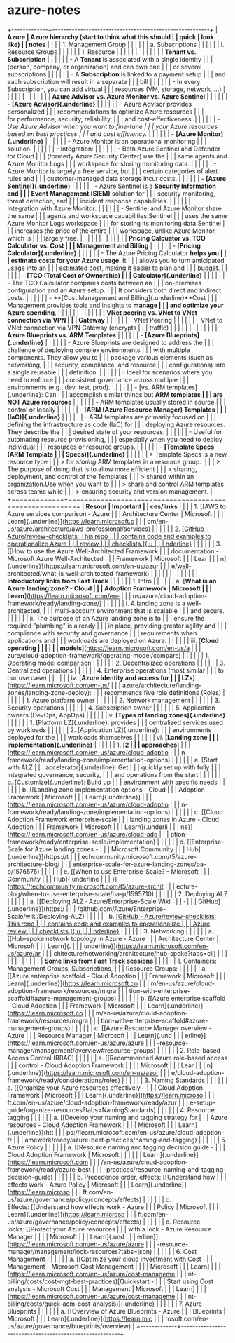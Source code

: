 # azure-notes

+-------------+--------------------------------------------------------+
| **Azure     | **Azure hierarchy (start to think what this should     |
| quick       | look like)**                                           |
| notes**     |                                                        |
|             | 1.  Management Group                                   |
|             |                                                        |
|             |     a.  Subscriptions                                  |
|             |                                                        |
|             |         i.  Resource Groups                            |
|             |                                                        |
|             |             1.  Resource                               |
|             |                                                        |
|             |                                                        |
|             |                                                        |
|             | **Tenant vs. Subscription**                            |
|             |                                                        |
|             | -   A **Tenant** is associated with a single identity  |
|             |     (person, company, or organization) and can own one |
|             |     or several subscriptions                           |
|             |                                                        |
|             | -   A **Subscription** is linked to a payment setup    |
|             |     and each subscription will result in a separate    |
|             |     bill                                               |
|             |                                                        |
|             | -   In every Subscription, you can add virtual         |
|             |     resources (VM, storage, network, \...)             |
|             |                                                        |
|             |                                                        |
|             |                                                        |
|             | **Azure Advisor vs. Azure Monitor vs. Azure Sentinel** |
|             |                                                        |
|             | -   **[Azure Advisor]{.underline}**                    |
|             |                                                        |
|             |     -   Azure Advisor provides personalized            |
|             |         recommendations to optimize Azure resources    |
|             |         for performance, security, reliability,        |
|             |         and cost-effectiveness.                        |
|             |                                                        |
|             |     -   *Use Azure Advisor when you want to fine-tune  |
|             |         your Azure resources based on best practices   |
|             |         and cost efficiency.*                          |
|             |                                                        |
|             | -   **[Azure Monitor]{.underline}**                    |
|             |                                                        |
|             |     -   Azure Monitor is an operational monitoring     |
|             |         solution.                                      |
|             |                                                        |
|             |     -   Integration:                                   |
|             |                                                        |
|             |         -   Both Azure Sentinel and Defender for Cloud |
|             |             (formerly Azure Security Center) use the   |
|             |             same agents and Azure Monitor Logs         |
|             |             workspace for storing monitoring data.     |
|             |                                                        |
|             |     -   Azure Monitor is largely a free service, but   |
|             |         certain categories of alert rules and          |
|             |         customer-managed data storage incur costs.     |
|             |                                                        |
|             | -   **[Azure Sentinel]{.underline}**                   |
|             |                                                        |
|             |     -   Azure Sentinel is a **Security Information and |
|             |         Event Management (SIEM)** solution for         |
|             |         security monitoring, threat detection, and     |
|             |         incident response capabilities.                |
|             |                                                        |
|             |     -   Integration with Azure Monitor:                |
|             |                                                        |
|             |         -   Sentinel and Azure Monitor share the same  |
|             |             agents and workspace capabilities.Sentinel |
|             |             uses the same Azure Monitor Logs workspace |
|             |             for storing its monitoring data.Sentinel   |
|             |             increases the price of the entire          |
|             |             workspace, unlike Azure Monitor, which is  |
|             |             largely free.                              |
|             |                                                        |
|             |                                                        |
|             |                                                        |
|             | **Pricing Calcuator vs. TCO Calculator vs. Cost        |
|             | Management and Billing**                               |
|             |                                                        |
|             | -   **[Pricing Calculator]{.underline}**               |
|             |                                                        |
|             |     -   The Azure Pricing Calculator **helps you       |
|             |         estimate costs for your Azure usage**. It      |
|             |         allows you to turn anticipated usage into an   |
|             |         estimated cost, making it easier to plan and   |
|             |         budget.                                        |
|             |                                                        |
|             | -   **[TCO (Total Cost of Ownership)                   |
|             |     Calculator]{.underline}**                          |
|             |                                                        |
|             |     -   The TCO Calculator compares costs between an   |
|             |         on-premises configuration and an Azure setup.  |
|             |         It considers both direct and indirect costs.   |
|             |                                                        |
|             | -   **[Cost Management and Billing]{.underline}**Cost  |
|             |     Management provides tools and insights to **manage |
|             |     and optimize your Azure spending**.                |
|             |                                                        |
|             |                                                        |
|             |                                                        |
|             | **VNet peering vs. VNet to VNet connection via VPN     |
|             | Gateway**                                              |
|             |                                                        |
|             | -   VNet Peering                                       |
|             |                                                        |
|             | -   VNet to VNet connection via VPN Gateway (encrypts  |
|             |     traffic)                                           |
|             |                                                        |
|             |                                                        |
|             |                                                        |
|             | **Azure Blueprints vs. ARM Templates**                 |
|             |                                                        |
|             | -   **[Azure Blueprints]{.underline}**                 |
|             |                                                        |
|             |     -   Azure Blueprints are designed to address the   |
|             |         challenge of deploying complex environments    |
|             |         with multiple components. They allow you to    |
|             |         package various elements (such as networking,  |
|             |         security, compliance, and resource             |
|             |         configurations) into a single reusable         |
|             |         definition.                                    |
|             |                                                        |
|             |     -   Ideal for scenarios where you need to enforce  |
|             |         consistent governance across multiple          |
|             |         environments (e.g., dev, test, prod).          |
|             |                                                        |
|             |     -   [vs. ARM templates]{.underline}: Can           |
|             |         accomplish similar things but **ARM templates  |
|             |         are NOT Azure resources**                      |
|             |                                                        |
|             |         -   ARM templates usually stored in source     |
|             |             control or locally                         |
|             |                                                        |
|             | -   **[ARM (Azure Resource Manager) Templates          |
|             |     (IaC)]{.underline}**                               |
|             |                                                        |
|             |     -   ARM templates are primarily focused on         |
|             |         defining the infrastructure as code (IaC) for  |
|             |         deploying Azure resources. They describe the   |
|             |         desired state of your resources.               |
|             |                                                        |
|             |     -   Useful for automating resource provisioning,   |
|             |         especially when you need to deploy individual  |
|             |         resources or resource groups.                  |
|             |                                                        |
|             | -   **[Template Specs (ARM Template                    |
|             |     Specs)]{.underline}**                              |
|             |                                                        |
|             | > Template Specs is a new resource type                |
|             | > for *storing* ARM templates in a resource group.     |
|             | > The purpose of doing that is to allow more efficient |
|             | > sharing, deployment, and control of the Templates    |
|             | > shared within an organization.Use when you want to   |
|             | > share and control ARM templates across teams while   |
|             | > ensuring security and version management.            |
+=============+========================================================+
| **Resour    | **Important**                                          |
| ces/links** |                                                        |
|             | 1.  [[AWS to Azure services comparison - Azure         |
|             |     Architecture Center \| Microsoft                   |
|             |     Learn]{.underline}](https://learn.microsoft.c      |
|             | om/en-us/azure/architecture/aws-professional/services) |
|             |                                                        |
|             | 2.  [[GitHub - Azure/review-checklists: This repo      |
|             |     contains code and examples to operationalize Azure |
|             |     review                                             |
|             |     checklists.]{.u                                    |
|             | nderline}](https://github.com/Azure/review-checklists) |
|             |                                                        |
|             | 3.  [[How to use the Azure Well-Architected Framework  |
|             |     documentation - Microsoft Azure Well-Architected   |
|             |     Framework \| Microsoft                             |
|             |     Lear                                               |
|             | n]{.underline}](https://learn.microsoft.com/en-us/azur |
|             | e/well-architected/what-is-well-architected-framework) |
|             |                                                        |
|             |                                                        |
|             |                                                        |
|             | **Introductory links from Fast Track**                 |
|             |                                                        |
|             | 1.  Intro                                              |
|             |                                                        |
|             |     a.  [**What is an Azure landing zone? - Cloud      |
|             |         Adoption Framework \| Microsoft                |
|             |         Learn**](https://learn.microsoft.com/en-       |
|             | us/azure/cloud-adoption-framework/ready/landing-zone/) |
|             |                                                        |
|             |         i.  A landing zone is a well-architected,      |
|             |             multi-account environment that is scalable |
|             |             and secure.                                |
|             |                                                        |
|             |         ii. The purpose of an Azure landing zone is to |
|             |             ensure the required "plumbing" is already  |
|             |             in place, providing greater agility and    |
|             |             compliance with security and governance    |
|             |             requirements when applications and         |
|             |             workloads are deployed on Azure.           |
|             |                                                        |
|             |         iii. [**Cloud operating                        |
|             |                                                        |
|             |          models**](https://learn.microsoft.com/en-us/a |
|             | zure/cloud-adoption-framework/operating-model/compare) |
|             |                                                        |
|             |              1.  Operating model comparison            |
|             |                                                        |
|             |              2.  Decentralized operations              |
|             |                                                        |
|             |              3.  Centralized operations                |
|             |                                                        |
|             |              4.  Enterprise operations (most similar   |
|             |                  to our use case)                      |
|             |                                                        |
|             |         iv. [**Azure identity and access for           |
|             |             LZs**](https://learn.microsoft.com/en-us/  |
|             | azure/architecture/landing-zones/landing-zone-deploy): |
|             |             recommends five role definitions (Roles)   |
|             |                                                        |
|             |             1.  Azure platform owner                   |
|             |                                                        |
|             |             2.  Network management                     |
|             |                                                        |
|             |             3.  Security operations                    |
|             |                                                        |
|             |             4.  Subscription owner                     |
|             |                                                        |
|             |             5.  Application owners (DevOps, AppOps)    |
|             |                                                        |
|             |         v.  **[Types of landing zones]{.underline}**   |
|             |                                                        |
|             |             1.  [Platform LZ]{.underline}: provides    |
|             |                 centralized services used by workloads |
|             |                                                        |
|             |             2.  [Application LZ]{.underline}:          |
|             |                 environments deployed for the          |
|             |                 workloads themselves                   |
|             |                                                        |
|             |         vi. **[Landing zone                            |
|             |             implementation]{.underline}**              |
|             |                                                        |
|             |             1.  [**2                                   |
|             |                 approaches**]                          |
|             | (https://learn.microsoft.com/en-us/azure/cloud-adoptio |
|             | n-framework/ready/landing-zone/implementation-options) |
|             |                                                        |
|             |                 a.  [Start with ALZ                    |
|             |                     accelerator]{.underline}: Get      |
|             |                     quickly set up with fully          |
|             |                     integrated governance, security,   |
|             |                     and operations from the start      |
|             |                                                        |
|             |                 b.  [Customize]{.underline}: Build up  |
|             |                     environment with specific needs    |
|             |                                                        |
|             |     b.  [[Landing zone implementation options - Cloud  |
|             |         Adoption Framework \| Microsoft                |
|             |         Learn]{.underline}]                            |
|             | (https://learn.microsoft.com/en-us/azure/cloud-adoptio |
|             | n-framework/ready/landing-zone/implementation-options) |
|             |                                                        |
|             |     c.  [[Cloud Adoption Framework enterprise-scale    |
|             |         landing zones in Azure - Cloud Adoption        |
|             |         Framework \| Microsoft                         |
|             |         Learn]{.underli                                |
|             | ne}](https://learn.microsoft.com/en-us/azure/cloud-ado |
|             | ption-framework/ready/enterprise-scale/implementation) |
|             |                                                        |
|             |     d.  [[Enterprise-Scale for Azure landing zones -   |
|             |         Microsoft Community                            |
|             |         Hub]{.underline}](https://t                    |
|             | echcommunity.microsoft.com/t5/azure-architecture-blog/ |
|             | enterprise-scale-for-azure-landing-zones/ba-p/1576575) |
|             |                                                        |
|             |     e.  [[When to use Enterprise-Scale? - Microsoft    |
|             |         Community                                      |
|             |         Hub]{.underline                                |
|             | }](https://techcommunity.microsoft.com/t5/azure-archit |
|             | ecture-blog/when-to-use-enterprise-scale/ba-p/1595710) |
|             |                                                        |
|             | 2.  Deploying ALZ                                      |
|             |                                                        |
|             |     a.  [[Deploying ALZ · Azure/Enterprise-Scale Wiki  |
|             |         ·                                              |
|             |         GitHub]{.underline}](https:/                   |
|             | /github.com/Azure/Enterprise-Scale/wiki/Deploying-ALZ) |
|             |                                                        |
|             |     b.  [[GitHub - Azure/review-checklists: This repo  |
|             |         contains code and examples to operationalize   |
|             |         Azure review                                   |
|             |         checklists.]{.u                                |
|             | nderline}](https://github.com/Azure/review-checklists) |
|             |                                                        |
|             | 3.  Networking                                         |
|             |                                                        |
|             |     a.  [[Hub-spoke network topology in Azure - Azure  |
|             |         Architecture Center \| Microsoft               |
|             |         Learn]{.                                       |
|             | underline}](https://learn.microsoft.com/en-us/azure/ar |
|             | chitecture/networking/architecture/hub-spoke?tabs=cli) |
|             |                                                        |
|             |                                                        |
|             |                                                        |
|             | **Some links from Fast Track sessions**                |
|             |                                                        |
|             | 1.  Containers: Management Groups, Subscriptions,      |
|             |     Resource Groups:                                   |
|             |                                                        |
|             |     a.  [[Azure enterprise scaffold - Cloud Adoption   |
|             |         Framework \| Microsoft                         |
|             |         Learn]{.underline}](https://learn.microsoft.co |
|             | m/en-us/azure/cloud-adoption-framework/resources/migra |
|             | tion-with-enterprise-scaffold#azure-management-groups) |
|             |                                                        |
|             |     b.  [[Azure enterprise scaffold - Cloud Adoption   |
|             |         Framework \| Microsoft                         |
|             |         Learn]{.underline}](https://learn.microsoft.co |
|             | m/en-us/azure/cloud-adoption-framework/resources/migra |
|             | tion-with-enterprise-scaffold#azure-management-groups) |
|             |                                                        |
|             |     c.  [[Azure Resource Manager overview - Azure      |
|             |         Resource Manager \| Microsoft                  |
|             |         Learn]{.und                                    |
|             | erline}](https://learn.microsoft.com/en-us/azure/azure |
|             | -resource-manager/management/overview#resource-groups) |
|             |                                                        |
|             | 2.  Role-based Access Control (RBAC)                   |
|             |                                                        |
|             |     a.  [[Recommended Azure role-based access          |
|             |         control - Cloud Adoption Framework \|          |
|             |         Microsoft                                      |
|             |         Lear                                           |
|             | n]{.underline}](https://learn.microsoft.com/en-us/azur |
|             | e/cloud-adoption-framework/ready/considerations/roles) |
|             |                                                        |
|             | 3.  Naming Standards                                   |
|             |                                                        |
|             |     a.  [[Organize your Azure resources effectively -  |
|             |         Cloud Adoption Framework \| Microsoft          |
|             |         Learn]{.underline}](https://learn.microso      |
|             | ft.com/en-us/azure/cloud-adoption-framework/ready/azur |
|             | e-setup-guide/organize-resources?tabs=NamingStandards) |
|             |                                                        |
|             | 4.  Resource tagging                                   |
|             |                                                        |
|             |     a.  [[Develop your naming and tagging strategy for |
|             |         Azure resources - Cloud Adoption Framework \|  |
|             |         Microsoft                                      |
|             |         Learn]{.underline}](htt                        |
|             | ps://learn.microsoft.com/en-us/azure/cloud-adoption-fr |
|             | amework/ready/azure-best-practices/naming-and-tagging) |
|             |                                                        |
|             | 5.  Azure Policy                                       |
|             |                                                        |
|             |     a.  [[Resource naming and tagging decision guide - |
|             |         Cloud Adoption Framework \| Microsoft          |
|             |                                                        |
|             |        Learn]{.underline}](https://learn.microsoft.com |
|             | /en-us/azure/cloud-adoption-framework/ready/azure-best |
|             | -practices/resource-naming-and-tagging-decision-guide) |
|             |                                                        |
|             |     b.  Precedence order, effects: [[Understand how    |
|             |         effects work - Azure Policy \| Microsoft       |
|             |         Learn]{.underline}](https://learn.microso      |
|             | ft.com/en-us/azure/governance/policy/concepts/effects) |
|             |                                                        |
|             |     c.  Effects: [[Understand how effects work - Azure |
|             |         Policy \| Microsoft                            |
|             |         Learn]{.underline}](https://learn.microso      |
|             | ft.com/en-us/azure/governance/policy/concepts/effects) |
|             |                                                        |
|             |     d.  Resource locks: [[Protect your Azure resources |
|             |         with a lock - Azure Resource Manager \|        |
|             |         Microsoft                                      |
|             |         Learn]{.und                                    |
|             | erline}](https://learn.microsoft.com/en-us/azure/azure |
|             | -resource-manager/management/lock-resources?tabs=json) |
|             |                                                        |
|             | 6.  Cost Management                                    |
|             |                                                        |
|             |     a.  [[Optimize your cloud investment with Cost     |
|             |         Management - Microsoft Cost Management \|      |
|             |         Microsoft                                      |
|             |         Learn]                                         |
|             | (https://learn.microsoft.com/en-us/azure/cost-manageme |
|             | nt-billing/costs/cost-mgt-best-practices)[Quickstart - |
|             |         Start using Cost analysis - Microsoft Cost     |
|             |         Management \| Microsoft                        |
|             |         Learn]                                         |
|             | (https://learn.microsoft.com/en-us/azure/cost-manageme |
|             | nt-billing/costs/quick-acm-cost-analysis)]{.underline} |
|             |                                                        |
|             | 7.  Azure Blueprints                                   |
|             |                                                        |
|             |     a.  [[Overview of Azure Blueprints - Azure         |
|             |         Blueprints \| Microsoft                        |
|             |         Learn]{.underline}](https://learn.mic          |
|             | rosoft.com/en-us/azure/governance/blueprints/overview) |
+-------------+--------------------------------------------------------+
